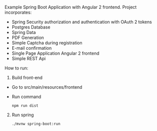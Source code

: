 Example Spring Boot Application with Angular 2 frontend.
Project incorporates:
* Spring Security authorization and authentication with OAuth 2 tokens
* Postgres Database
* Spring Data
* PDF Generation
* Simple Captcha during registration
* E-mail confirmation
* Single Page Application Angular 2 frontend 
* Simple REST Api

How to run:
1. Build front-end

* Go to src/main/resources/frontend

* Run command

    ```npm run dist```
2. Run spring 

    ```./mvnw spring-boot:run```
